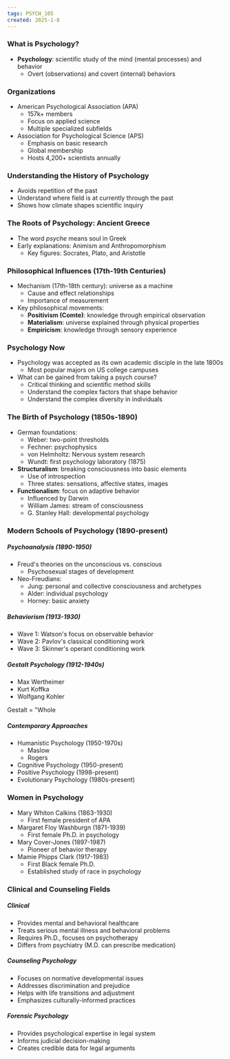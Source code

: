 ```yaml
---
tags: PSYCH_105
created: 2025-1-8
---
```


### What is Psychology?

- **Psychology**: scientific study of the mind (mental processes) and behavior
	- Overt (observations) and covert (internal) behaviors

### Organizations

- American Psychological Association (APA)
	- 157k+ members
	- Focus on applied science
	- Multiple specialized subfields
- Association for Psychological Science (APS)
	- Emphasis on basic research
	- Global membership
	- Hosts 4,200+ scientists annually

### Understanding the History of Psychology

- Avoids repetition of the past
- Understand where field is at currently through the past
- Shows how climate shapes scientific inquiry

### The Roots of Psychology: Ancient Greece

- The word *psyche* means soul in Greek
- Early explanations: Animism and Anthropomorphism
	- Key figures: Socrates, Plato, and Aristotle

### Philosophical Influences (17th-19th Centuries)

- Mechanism (17th-18th century): universe as a machine
	- Cause and effect relationships
	- Importance of measurement
- Key philosophical movements:
	- **Positivism (Comte)**: knowledge through empirical observation
	- **Materialism**: universe explained through physical properties
	- **Empiricism**: knowledge through sensory experience

### Psychology Now

- Psychology was accepted as its own academic disciple in the late 1800s
	- Most popular majors on US college campuses
- What can be gained from taking a psych course?
	- Critical thinking and scientific method skills
	- Understand the complex factors that shape behavior
	- Understand the complex diversity in individuals

### The Birth of Psychology (1850s-1890)

- German foundations:
	- Weber: two-point thresholds
	- Fechner: psychophysics
	- von Helmholtz: Nervous system research
	- Wundt: first psychology laboratory (1875)
- **Structuralism**: breaking consciousness into basic elements
	- Use of introspection
	- Three states: sensations, affective states, images
- **Functionalism**: focus on adaptive behavior
	- Influenced by Darwin
	- William James: stream of consciousness
	- G. Stanley Hall: developmental psychology

### Modern Schools of Psychology (1890-present)

##### Psychoanalysis (1890-1950)

- Freud's theories on the unconscious vs. conscious
	- Psychosexual stages of development
- Neo-Freudians:
	- Jung: personal and collective consciousness and archetypes
	- Alder: individual psychology
	- Horney: basic anxiety

##### Behaviorism (1913-1930)

- Wave 1: Watson's focus on observable behavior
- Wave 2: Pavlov's classical conditioning work
- Wave 3: Skinner's operant conditioning work

##### Gestalt Psychology (1912-1940s)

- Max Wertheimer
- Kurt Koffka
- Wolfgang Kohler

Gestalt = "Whole

##### Contemporary Approaches

- Humanistic Psychology (1950-1970s)
	- Maslow
	- Rogers
- Cognitive Psychology (1950-present)
- Positive Psychology (1998-present)
- Evolutionary Psychology (1980s-present)

### Women in Psychology

- Mary Whiton Calkins (1863-1930)
	- First female president of APA
- Margaret Floy Washburgn (1871-1939)
	- First female Ph.D. in psychology
- Mary Cover-Jones (1897-1987)
	- Pioneer of behavior therapy
- Mamie Phipps Clark (1917-1983)
	- First Black female Ph.D.
	- Established study of race in psychology

### Clinical and Counseling Fields

##### Clinical

- Provides mental and behavioral healthcare
- Treats serious mental illness and behavioral problems
- Requires Ph.D., focuses on psychotherapy
- Differs from psychiatry (M.D. can prescribe medication)

##### Counseling Psychology

- Focuses on normative developmental issues
- Addresses discrimination and prejudice
- Helps with life transitions and adjustment
- Emphasizes culturally-informed practices

##### Forensic Psychology

- Provides psychological expertise in legal system
- Informs judicial decision-making
- Creates credible data for legal arguments
